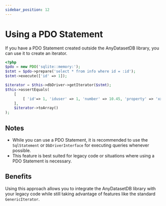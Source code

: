 ```yaml
---
sidebar_position: 12
---
```


# Using a PDO Statement

If you have a PDO Statement created outside the AnyDatasetDB library,
you can use it to create an iterator.

```php
<?php
$pdo = new PDO('sqlite::memory:');
$stmt = $pdo->prepare('select * from info where id = :id');
$stmt->execute(['id' => 1]);

$iterator = $this->dbDriver->getIterator($stmt);
$this->assertEquals(
    [
        [ 'id'=> 1, 'iduser' => 1, 'number' => 10.45, 'property' => 'xxx'],
    ],
    $iterator->toArray()
);
```

## Notes

- While you can use a PDO Statement, it is recommended to use the
  `SqlStatement` or `DbDriverInterface` for executing queries whenever possible.
- This feature is best suited for legacy code or situations where using a PDO Statement is necessary.

## Benefits

Using this approach allows you to integrate the AnyDatasetDB library with your legacy code
while still taking advantage of features like the standard `GenericIterator`.
